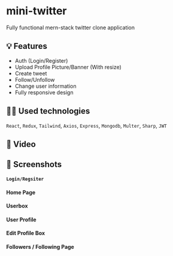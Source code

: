 # mini-twitter

Fully functional mern-stack twitter clone application

## 💡 Features

- Auth (Login/Register)
- Upload Profile Picture/Banner (With resize)
- Create tweet
- Follow/Unfollow
- Change user information
- Fully responsive design

## 👨‍💻 Used technologies

`React`, `Redux`, `Tailwind`, `Axios`, `Express`, `Mongodb`, `Multer`, `Sharp`, `JWT`

## 🎥 Video

## 📸 Screenshots

#### `Login/Regsiter`

#### Home Page

#### Userbox

#### User Profile

#### Edit Profile Box

#### Followers / Following Page
